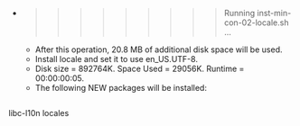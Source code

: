 * >>>>>>>>> Running inst-min-con-02-locale.sh ...
  * After this operation, 20.8 MB of additional disk space will be used.
  * Install locale and set it to use en_US.UTF-8.
  * Disk size = 892764K. Space Used = 29056K. Runtime = 00:00:00:05.
  * The following NEW packages will be installed:
  ```bash
libc-l10n locales
  ```
